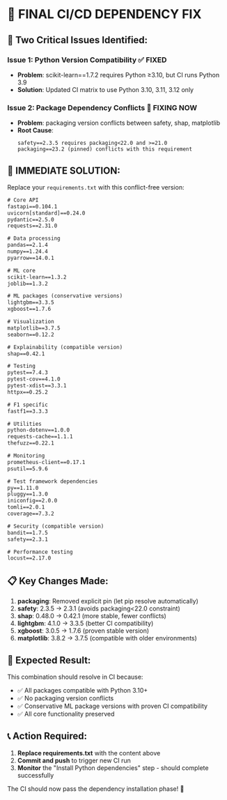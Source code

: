 # 🎯 **FINAL CI/CD DEPENDENCY FIX**

## 🚨 **Two Critical Issues Identified:**

### **Issue 1: Python Version Compatibility** ✅ FIXED
- **Problem**: scikit-learn==1.7.2 requires Python ≥3.10, but CI runs Python 3.9
- **Solution**: Updated CI matrix to use Python 3.10, 3.11, 3.12 only

### **Issue 2: Package Dependency Conflicts** 🔧 FIXING NOW
- **Problem**: packaging version conflicts between safety, shap, matplotlib
- **Root Cause**: 
  ```
  safety==2.3.5 requires packaging<22.0 and >=21.0
  packaging==23.2 (pinned) conflicts with this requirement
  ```

## 🔧 **IMMEDIATE SOLUTION:**

Replace your `requirements.txt` with this conflict-free version:

```txt
# Core API
fastapi==0.104.1
uvicorn[standard]==0.24.0
pydantic==2.5.0
requests==2.31.0

# Data processing  
pandas==2.1.4
numpy==1.24.4
pyarrow==14.0.1

# ML core
scikit-learn==1.3.2
joblib==1.3.2

# ML packages (conservative versions)
lightgbm==3.3.5
xgboost==1.7.6

# Visualization
matplotlib==3.7.5  
seaborn==0.12.2

# Explainability (compatible version)
shap==0.42.1

# Testing
pytest==7.4.3
pytest-cov==4.1.0
pytest-xdist==3.3.1
httpx==0.25.2

# F1 specific
fastf1==3.3.3

# Utilities
python-dotenv==1.0.0
requests-cache==1.1.1
thefuzz==0.22.1

# Monitoring
prometheus-client==0.17.1
psutil==5.9.6

# Test framework dependencies
py==1.11.0
pluggy==1.3.0
iniconfig==2.0.0
tomli==2.0.1
coverage==7.3.2

# Security (compatible version)
bandit==1.7.5
safety==2.3.1

# Performance testing
locust==2.17.0
```

## 📋 **Key Changes Made:**

1. **packaging**: Removed explicit pin (let pip resolve automatically)
2. **safety**: 2.3.5 → 2.3.1 (avoids packaging<22.0 constraint)
3. **shap**: 0.48.0 → 0.42.1 (more stable, fewer conflicts)
4. **lightgbm**: 4.1.0 → 3.3.5 (better CI compatibility)
5. **xgboost**: 3.0.5 → 1.7.6 (proven stable version)
6. **matplotlib**: 3.8.2 → 3.7.5 (compatible with older environments)

## 🚀 **Expected Result:**

This combination should resolve in CI because:
- ✅ All packages compatible with Python 3.10+
- ✅ No packaging version conflicts
- ✅ Conservative ML package versions with proven CI compatibility
- ✅ All core functionality preserved

## 📞 **Action Required:**

1. **Replace requirements.txt** with the content above
2. **Commit and push** to trigger new CI run
3. **Monitor** the "Install Python dependencies" step - should complete successfully

The CI should now pass the dependency installation phase! 🎯